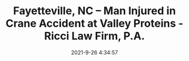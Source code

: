 ---
"title": "Fayetteville, NC – Man Injured in Crane Accident at Valley Proteins - Ricci Law Firm, P.A."
"date": "2021-9-26 4:34:57"
"feed_name": "GOOGLENEWSINDUSTRIAL"
"feed_website": "https://news.google.com/search?q=industrial%2Bincident&hl=en-US&gl=US&ceid=US:en"
"feed_rss": "https://news.google.com/rss/search?q=industrial%2Bincident&hl=en-US&gl=US&ceid=US:en"
"link": "https://www.riccilawnc.com/blog/2021/fayetteville-nc-man-injured-in-crane-accident-at-valley-proteins/"
"source": "{'href': 'https://www.riccilawnc.com', 'title': 'Ricci Law Firm, P.A.'}"
"file": "_posts/2021-1-1-ebaffc99d238479c4c81dbfc4b935e118dc2add7.md"
"accident": "1"
"drilling": "0"
"dead": "0"
"injured": "1"
"arrested": "0"
"where": "industrial site"
"place": "Fayetteville, North Carolina"
---